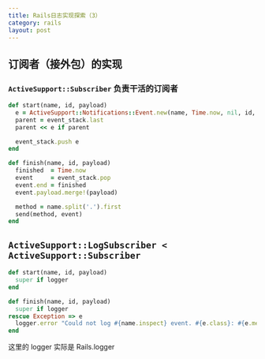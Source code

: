 ```yaml
---
title: Rails日志实现探索（3）
category: rails
layout: post
---
```



## 订阅者（接外包）的实现

### `ActiveSupport::Subscriber` 负责干活的订阅者

```ruby
def start(name, id, payload)
  e = ActiveSupport::Notifications::Event.new(name, Time.now, nil, id, payload)
  parent = event_stack.last
  parent << e if parent

  event_stack.push e
end

def finish(name, id, payload)
  finished  = Time.now
  event     = event_stack.pop
  event.end = finished
  event.payload.merge!(payload)

  method = name.split('.').first
  send(method, event)
end
```

## `ActiveSupport::LogSubscriber < ActiveSupport::Subscriber`

```ruby
def start(name, id, payload)
  super if logger
end

def finish(name, id, payload)
  super if logger
rescue Exception => e
  logger.error "Could not log #{name.inspect} event. #{e.class}: #{e.message} #{e.backtrace}"
end
```

这里的 logger 实际是 Rails.logger

## 
